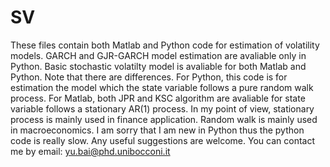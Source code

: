 # SV
These files contain both Matlab and Python code for estimation of volatility models.
GARCH and GJR-GARCH model estimation are avaliable only in Python.
Basic stochastic volatilty model is avaliable for both Matlab and Python. Note that there are differences. For Python, this code is for estimation the model which the state variable follows a pure random walk process. For Matlab, both JPR and KSC algorithm are avaliable for state variable follows a stationary AR(1) process.
In my point of view, stationary process is mainly used in finance application. Random walk is mainly used in macroeconomics.
I am sorry that I am new in Python thus the python code is really slow. Any useful suggestions are welcome.
You can contact me by email: yu.bai@phd.unibocconi.it
